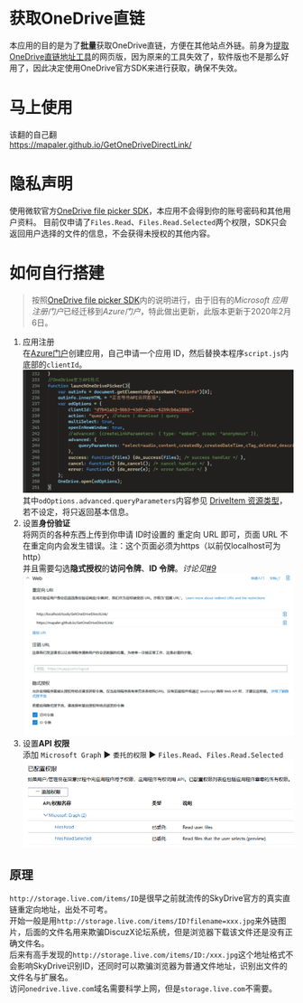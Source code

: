 获取OneDrive直链
===========
本应用的目的是为了**批量**获取OneDrive直链，方便在其他站点外链。前身为[提取OneDrive直链地址工具](http://bbs.comicdd.com/thread-354826-1-1.html)的网页版，因为原来的工具失效了，软件版也不是那么好用了，因此决定使用OneDrive官方SDK来进行获取，确保不失效。 

# 马上使用
该翻的自己翻  
https://mapaler.github.io/GetOneDriveDirectLink/

# 隐私声明

使用微软官方[OneDrive file picker SDK](https://docs.microsoft.com/onedrive/developer/controls/file-pickers/js-v72/)，本应用不会得到你的账号密码和其他用户资料。
目前仅申请了`Files.Read`、`Files.Read.Selected`两个权限，SDK只会返回用户选择的文件的信息，不会获得未授权的其他内容。  


# 如何自行搭建
>按照[OneDrive file picker SDK](https://docs.microsoft.com/onedrive/developer/controls/file-pickers/js-v72/)内的说明进行，由于旧有的*Microsoft 应用注册门户*已经迁移到*Azure门户*，特此做出更新，此版本更新于2020年2月6日。
1. 应用注册  
在[Azure门户](https://portal.azure.com/#blade/Microsoft_AAD_RegisteredApps/ApplicationsListBlade)创建应用，自己申请一个应用 ID，然后替换本程序`script.js`内底部的`clientId`。  
![客户端ID](document/clientID.png)  
其中`odOptions.advanced.queryParameters`内容参见 [DriveItem 资源类型](https://docs.microsoft.com/onedrive/developer/rest-api/resources/driveitem?view=odsp-graph-online)，若不设定，将只返回基本信息。
1. 设置**身份验证**  
将网页的各种东西上传到你申请 ID时设置的 重定向 URL 即可，页面 URL 不在重定向内会发生错误。注：这个页面必须为https（以前仅localhost可为http）  
并且需要勾选**隐式授权**的**访问令牌**、**ID 令牌**。*讨论见[#9](//github.com/Mapaler/GetOneDriveDirectLink/issues/9)*
![身份验证](document/authentication.png)
1. 设置**API 权限**  
添加 `Microsoft Graph` ▶ `委托的权限` ▶ `Files.Read`、`Files.Read.Selected`  
![需求的权限](document/permission.png) 

## 原理
`http://storage.live.com/items/ID`是很早之前就流传的SkyDrive官方的真实直链重定向地址，出处不可考。  
开始一般是用`http://storage.live.com/items/ID?filename=xxx.jpg`来外链图片，后面的文件名用来欺骗DiscuzX论坛系统，但是浏览器下载该文件还是没有正确文件名。  
后来有高手发现的`http://storage.live.com/items/ID:/xxx.jpg`这个地址格式不会影响SkyDrive识别ID，还同时可以欺骗浏览器为普通文件地址，识别出文件的文件名与扩展名。  
访问`onedrive.live.com`域名需要科学上网，但是`storage.live.com`不需要。
